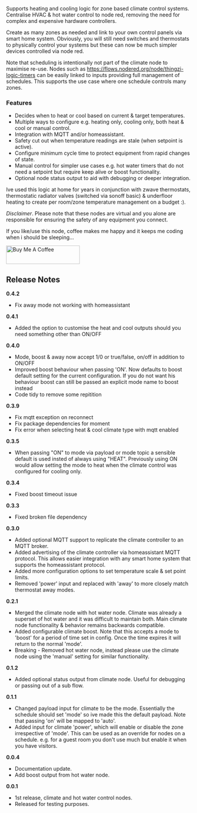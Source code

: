 Supports heating and cooling logic for zone based climate control systems. Centralise HVAC & hot water control to node red, removing the need for complex and expensive hardware controllers.  

Create as many zones as needed and link to your own control panels via smart home system.  Obviously, you will still need switches and thermostats to physically control your systems but these can now be much simpler devices controlled via node red.

Note that scheduling is intentionally not part of the climate node to maximise re-use.  Nodes such as <https://flows.nodered.org/node/thingzi-logic-timers> can be easily linked to inputs providing full management of schedules.  This supports the use case where one schedule controls many zones.

### Features

- Decides when to heat or cool based on current & target temperatures.
- Multiple ways to configure e.g. heating only, cooling only, both heat & cool or manual control.
- Integration with MQTT and/or homeassistant.
- Safety cut out when temperature readings are stale (when setpoint is active).
- Configure minimum cycle time to protect equipment from rapid changes of state.
- Manual control for simpler use cases e.g. hot water timers that do not need a setpoint but require keep alive or boost functionality.
- Optional node status output to aid with debugging or deeper integration.

Ive used this logic at home for years in conjunction with zwave thermostats, thermostatic radiator valves (switched via sonoff basic) & underfloor heating to create per room/zone temperature management on a budget :).  

<i>Disclaimer</i>. Please note that these nodes are virtual and you alone are responsible for ensuring the safety of any equipment you connect.

If you like/use this node, coffee makes me happy and it keeps me coding when i should be sleeping...

<a href="https://www.buymeacoffee.com/thingzi" target="_blank"><img src="https://cdn.buymeacoffee.com/buttons/v2/default-yellow.png" alt="Buy Me A Coffee" style="height: 50px !important;width: 200px !important;" ></a>

<h2>Release Notes</h2>

<b>0.4.2</b>

- Fix away mode not working with homeassistant

<b>0.4.1</b>

- Added the option to customise the heat and cool outputs should you need something other than ON/OFF

<b>0.4.0</b>

- Mode, boost & away now accept 1/0 or true/false, on/off in addition to ON/OFF
- Improved boost behaviour when passing 'ON'.  Now defaults to boost default setting for the current configuration.  If you do not want his behaviour boost can still be passed an explicit mode name to boost instead
- Code tidy to remove some repitition

<b>0.3.9</b>

- Fix mqtt exception on reconnect
- Fix package dependencies for moment
- Fix error when selecting heat & cool climate type with mqtt enabled

<b>0.3.5</b>

- When passing "ON" to mode via payload or mode topic a sensible default is used insted of always using "HEAT".  Previously using ON would allow setting the mode to heat when the climate control was configured for cooling only.

<b>0.3.4</b>

- Fixed boost timeout issue

<b>0.3.3</b>

- Fixed broken file dependency

<b>0.3.0</b>

- Added optional MQTT support to replicate the climate controller to an MQTT broker.
- Added advertising of the climate controller via homeassistant MQTT protocol.  This allows easier integration with any smart home system that supports the homeassistant protocol.
- Added more configuration options to set temperature scale & set point limits.
- Removed 'power' input and replaced with 'away' to more closely match thermostat away modes.

<b>0.2.1</b>

- Merged the climate node with hot water node.  Climate was already a superset of hot water and it was difficult to maintain both.  Main climate node functionality & behavior remains backwards compatible.
- Added configurable climate boost.  Note that this accepts a mode to 'boost' for a period of time set in config.  Once the time expires it will return to the normal 'mode'.
- Breaking - Removed hot water node, instead please use the climate node using the 'manual' setting for similar functionality.

<b>0.1.2</b>

- Added optional status output from climate node.  Useful for debugging or passing out of a sub flow.

<b>0.1.1</b>

- Changed payload input for climate to be the mode.  Essentially the schedule should set 'mode' so ive made this the default payload.  Note that passing 'on' will be mapped to 'auto'.
- Added input for climate 'power', which will enable or disable the zone irrespective of 'mode'.  This can be used as an override for nodes on a schedule. e.g. for a guest room you don't use much but enable it when you have visitors.

<b>0.0.4</b>

- Documentation update.
- Add boost output from hot water node.

<b>0.0.1</b>

- 1st release, climate and hot water control nodes.
- Released for testing purposes.